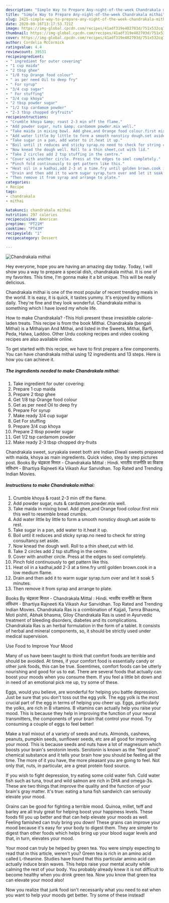 ```yaml
---
description: "Simple Way to Prepare Any-night-of-the-week Chandrakala mithai"
title: "Simple Way to Prepare Any-night-of-the-week Chandrakala mithai"
slug: 2425-simple-way-to-prepare-any-night-of-the-week-chandrakala-mithai
date: 2020-09-16T13:17:53.721Z
image: https://img-global.cpcdn.com/recipes/41adf319e402703d/751x532cq70/chandrakala-mithai-recipe-main-photo.jpg
thumbnail: https://img-global.cpcdn.com/recipes/41adf319e402703d/751x532cq70/chandrakala-mithai-recipe-main-photo.jpg
cover: https://img-global.cpcdn.com/recipes/41adf319e402703d/751x532cq70/chandrakala-mithai-recipe-main-photo.jpg
author: Cordelia McCormick
ratingvalue: 4.4
reviewcount: 39531
recipeingredient:
- " ingredient for outer covering"
- "1 cup maida"
- "2 tbsp ghee"
- "1/8 tsp Orange food colour"
- " as per need Oil to deep fry"
- " For syrup"
- "3/4 cup sugar"
- " For stuffing"
- "3/4 cup khoya"
- "2 tbsp powder sugar"
- "1/2 tsp cardamom powder"
- "2-3 tbsp chopped dryfruits"
recipeinstructions:
- "Crumble khoya &amp; roast 2-3 min off the flame."
- "Add powder sugar, nuts &amp; cardamom powder.mix well."
- "Take maida in mixing bowl. Add ghee,and Orange food colour.first mix this well to resemble bread crumbs."
- "Add water little by little to form a smooth nonsticy dough.set aside to rest."
- "Take sugar in a pan, add water to it.heat it up."
- "Boil until it reduces and sticky syrap.no need to check for string consultancy.set aside."
- "Now knead the dough well. Roll to a thin sheet,cut with lid."
- "Take 2 circles add 2 tsp stuffing in the centre."
- "Cover with another circle. Press at the edges to seel completely."
- "Pinch fold continuously to get pattern like this."
- "Heat oil in a kadhai,add 2-3 at a time.fry until golden brown.cook in a low medium flame."
- "Drain and then add it to warm sugar syrap.turn over and let it soak 5 minutes."
- "Then remove it from syrap and arrange to plate."
categories:
- Recipe
tags:
- chandrakala
- mithai

katakunci: chandrakala mithai 
nutrition: 297 calories
recipecuisine: American
preptime: "PT21M"
cooktime: "PT43M"
recipeyield: "1"
recipecategory: Dessert

---
```



![Chandrakala mithai](https://img-global.cpcdn.com/recipes/41adf319e402703d/751x532cq70/chandrakala-mithai-recipe-main-photo.jpg)

Hey everyone, hope you are having an amazing day today. Today, I will show you a way to prepare a special dish, chandrakala mithai. It is one of my favorites. This time, I'm gonna make it a bit unique. This will be really delicious.

Chandrakala mithai is one of the most popular of recent trending meals in the world. It is easy, it is quick, it tastes yummy. It's enjoyed by millions daily. They're fine and they look wonderful. Chandrakala mithai is something which I have loved my whole life.

How to make Chandrakala? -This Holi present these irresistible calorie-laden treats. This recipe is from the book Mithai. Chandrakala (bengali Mithai) is a Mithaiyan And Mithai, and listed in the Sweets, Mithai, Barfi, Peda, Halwa, Laddoo. Other Urdu cooking recipes and video cooking recipes are also available online.


To get started with this recipe, we have to first prepare a few components. You can have chandrakala mithai using 12 ingredients and 13 steps. Here is how you can achieve it.

<!--inarticleads1-->

##### The ingredients needed to make Chandrakala mithai:

1. Take  ingredient for outer covering:
1. Prepare 1 cup maida
1. Prepare 2 tbsp ghee
1. Get 1/8 tsp Orange food colour
1. Get  as per need Oil to deep fry
1. Prepare  For syrup
1. Make ready 3/4 cup sugar
1. Get  For stuffing
1. Prepare 3/4 cup khoya
1. Prepare 2 tbsp powder sugar
1. Get 1/2 tsp cardamom powder
1. Make ready 2-3 tbsp chopped dry-fruits


Chandrakala sweet, suryakala sweet both are Indian Diwali sweets prepared with maida, khoya as main ingredients. Quick video, step by step pictures post. Books By चंद्रकला मित्तल - Chandrakala Mittal : Hindi. भारतीय राजनीति का विकास संविधान - Bhartiya Rajneeti Ka Vikash Aur Sanvidhan. Top Rated and Trending Indian Movies. 

<!--inarticleads2-->

##### Instructions to make Chandrakala mithai:

1. Crumble khoya &amp; roast 2-3 min off the flame.
1. Add powder sugar, nuts &amp; cardamom powder.mix well.
1. Take maida in mixing bowl. Add ghee,and Orange food colour.first mix this well to resemble bread crumbs.
1. Add water little by little to form a smooth nonsticy dough.set aside to rest.
1. Take sugar in a pan, add water to it.heat it up.
1. Boil until it reduces and sticky syrap.no need to check for string consultancy.set aside.
1. Now knead the dough well. Roll to a thin sheet,cut with lid.
1. Take 2 circles add 2 tsp stuffing in the centre.
1. Cover with another circle. Press at the edges to seel completely.
1. Pinch fold continuously to get pattern like this.
1. Heat oil in a kadhai,add 2-3 at a time.fry until golden brown.cook in a low medium flame.
1. Drain and then add it to warm sugar syrap.turn over and let it soak 5 minutes.
1. Then remove it from syrap and arrange to plate.


Books By चंद्रकला मित्तल - Chandrakala Mittal : Hindi. भारतीय राजनीति का विकास संविधान - Bhartiya Rajneeti Ka Vikash Aur Sanvidhan. Top Rated and Trending Indian Movies. Chandrakala Ras is a combination of Kajjali, Tamra Bhasma, Moti pishti, Abhak bhasma, Giloy Chandrakala Ras is used in Ayurvedic treatment of bleeding disorders, diabetes and its complications. Chandrakala Ras is an herbal formulation in the form of a tablet. It consists of herbal and mineral components, so, it should be strictly used under medical supervision. 

Use Food to Improve Your Mood


Many of us have been taught to think that comfort foods are terrible and should be avoided. At times, if your comfort food is essentially candy or other junk foods, this can be true. Soemtimes, comfort foods can be utterly nourishing and good for us to eat. There are several foods that actually can boost your moods when you consume them. If you feel a little bit down and in need of an emotional pick me up, try some of these.

Eggs, would you believe, are wonderful for helping you battle depression. Just be sure that you don't toss out the egg yolk. The egg yolk is the most crucial part of the egg in terms of helping you cheer up. Eggs, particularly the yolks, are rich in B vitamins. B vitamins can actually help you raise your mood. This is because they help in improving the function of your neural transmitters, the components of your brain that control your mood. Try consuming a couple of eggs to feel better!

Make a trail mixout of a variety of seeds and nuts. Almonds, cashews, peanuts, pumpkin seeds, sunflower seeds, etc are all good for improving your mood. This is because seeds and nuts have a lot of magnesium which boosts your brain's serotonin levels. Serotonin is known as the "feel good" chemical substance and it tells your brain how you should be feeling all the time. The more of it you have, the more pleasant you are going to feel. Not only that, nuts, in particular, are a great protein food source.

If you wish to fight depression, try eating some cold water fish. Cold water fish such as tuna, trout and wild salmon are rich in DHA and omega-3s. These are two things that improve the quality and the function of your brain's gray matter. It's true: eating a tuna fish sandwich can seriously elevate your mood. 

Grains can be good for fighting a terrible mood. Quinoa, millet, teff and barley are all truly great for helping boost your happiness levels. These foods fill you up better and that can help elevate your moods as well. Feeling famished can truly bring you down! These grains can improve your mood because it's easy for your body to digest them. They are simpler to digest than other foods which helps bring up your blood sugar levels and that, in turn, elevates your mood.

Your mood can truly be helped by green tea. You were simply expecting to read that in this article, weren't you? Green tea is rich in an amino acid called L-theanine. Studies have found that this particular amino acid can actually induce brain waves. This helps raise your mental acuity while calming the rest of your body. You probably already knew it is not difficult to become healthy when you drink green tea. Now you know that green tea can elevate your mood also!

Now you realize that junk food isn't necessarily what you need to eat when you want to help your moods get better. Try some of these instead!

